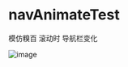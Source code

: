 # navAnimateTest
模仿糗百 滚动时 导航栏变化

![image](https://github.com/sugarAndsugar/navAnimateTest/raw/master/d1.gif)